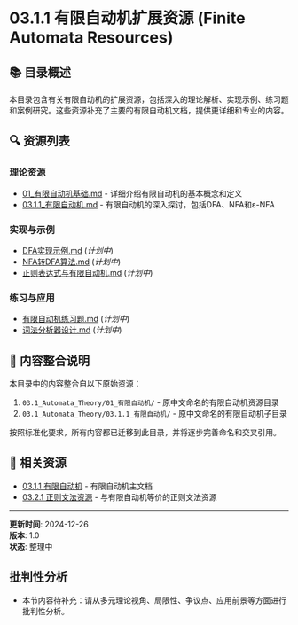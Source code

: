 # 03.1.1 有限自动机扩展资源 (Finite Automata Resources)

## 📚 目录概述

本目录包含有关有限自动机的扩展资源，包括深入的理论解析、实现示例、练习题和案例研究。这些资源补充了主要的有限自动机文档，提供更详细和专业的内容。

## 🔍 资源列表

### 理论资源

- [01_有限自动机基础.md](./01_有限自动机基础.md) - 详细介绍有限自动机的基本概念和定义
- [03.1.1_有限自动机.md](./03.1.1_有限自动机.md) - 有限自动机的深入探讨，包括DFA、NFA和ε-NFA

### 实现与示例

- [DFA实现示例.md](./DFA实现示例.md) (*计划中*)
- [NFA转DFA算法.md](./NFA转DFA算法.md) (*计划中*)
- [正则表达式与有限自动机.md](./正则表达式与有限自动机.md) (*计划中*)

### 练习与应用

- [有限自动机练习题.md](./有限自动机练习题.md) (*计划中*)
- [词法分析器设计.md](./词法分析器设计.md) (*计划中*)

## 🔄 内容整合说明

本目录中的内容整合自以下原始资源：

1. `03.1_Automata_Theory/01_有限自动机/` - 原中文命名的有限自动机资源目录
2. `03.1_Automata_Theory/03.1.1_有限自动机/` - 原中文命名的有限自动机子目录

按照标准化要求，所有内容都已迁移到此目录，并将逐步完善命名和交叉引用。

## 🔗 相关资源

- [03.1.1 有限自动机](../03.1.1_Finite_Automata.md) - 有限自动机主文档
- [03.2.1 正则文法资源](../../03.2_Formal_Grammars/03.2.1_Regular_Grammar_Resources) - 与有限自动机等价的正则文法资源

---

**更新时间**: 2024-12-26  
**版本**: 1.0  
**状态**: 整理中


## 批判性分析

- 本节内容待补充：请从多元理论视角、局限性、争议点、应用前景等方面进行批判性分析。
